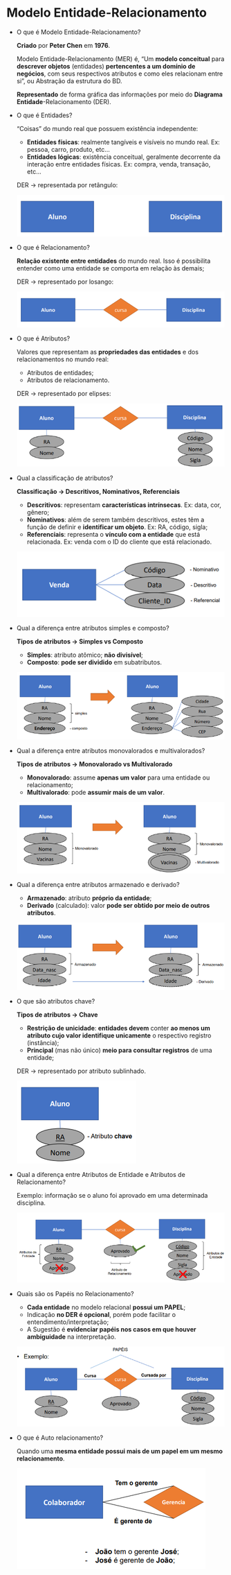 # Modelo Entidade-Relacionamento

- O que é Modelo Entidade-Relacionamento?
    
    **Criado** por **Peter Chen** em **1976**.
    
    Modelo Entidade-Relacionamento (MER) é, “Um **modelo conceitual** para **descrever objetos** (entidades) **pertencentes a um domínio de negócios**, com seus respectivos atributos e como eles relacionam entre si”, ou Abstração da estrutura do BD.
    
    **Representado** de forma gráfica das informações por meio do **Diagrama Entidade**-Relacionamento (DER).
    
- O que é Entidades?
    
    “Coisas” do mundo real que possuem existência independente:
    
    - **Entidades físicas**: realmente tangíveis e visíveis no mundo real. Ex: pessoa, carro, produto, etc...
    - **Entidades lógicas**: existência conceitual, geralmente decorrente da interação entre entidades físicas. Ex: compra, venda, transação, etc...
    
    DER → representada por retângulo:
    
    ![Untitled](Modelo%20Entidade-Relacionamento%20dce4ba64edb644389559b542b8fc274f/Untitled.png)
    
- O que é Relacionamento?
    
    **Relação existente entre entidades** do mundo real. Isso é possibilita entender como uma entidade se comporta em relação às demais;
    
    DER → representado por losango:
    
    ![Untitled](Modelo%20Entidade-Relacionamento%20dce4ba64edb644389559b542b8fc274f/Untitled%201.png)
    
- O que é Atributos?
    
    Valores que representam as **propriedades das entidades** e dos relacionamentos no mundo real:
    
    - Atributos de entidades;
    - Atributos de relacionamento.
    
    DER → representado por elipses:
    
    ![Untitled](Modelo%20Entidade-Relacionamento%20dce4ba64edb644389559b542b8fc274f/Untitled%202.png)
    
- Qual a classificação de atributos?
    
    **Classificação → Descritivos, Nominativos, Referenciais**
    
    - **Descritivos**: representam **características intrínsecas**. Ex: data, cor, gênero;
    - **Nominativos**: além de serem também descritivos, estes têm a função de definir e **identificar um objeto**. Ex: RA, código, sigla;
    - **Referenciais**: representa o **vínculo com a entidade** que está relacionada. Ex: venda com o ID do cliente que está relacionado.
    
    ![Untitled](Modelo%20Entidade-Relacionamento%20dce4ba64edb644389559b542b8fc274f/Untitled%203.png)
    
- Qual a diferença entre atributos simples e composto?
    
    **Tipos de atributos → Simples vs Composto**
    
    - **Simples**: atributo atômico; **não divisível**;
    - **Composto**: **pode ser dividido** em subatributos.
    
    ![Untitled](Modelo%20Entidade-Relacionamento%20dce4ba64edb644389559b542b8fc274f/Untitled%204.png)
    
- Qual a diferença entre atributos monovalorados e multivalorados?
    
    **Tipos de atributos → Monovalorado vs Multivalorado**
    
    - **Monovalorado**: assume **apenas um valor** para uma entidade ou relacionamento;
    - **Multivalorado**: pode **assumir mais de um valor**.
    
    ![Untitled](Modelo%20Entidade-Relacionamento%20dce4ba64edb644389559b542b8fc274f/Untitled%205.png)
    
- Qual a diferença entre atributos armazenado e derivado?
    - **Armazenado**: atributo **próprio da entidade**;
    - **Derivado** (calculado): valor **pode ser obtido por meio de outros atributos**.
    
    ![Untitled](Modelo%20Entidade-Relacionamento%20dce4ba64edb644389559b542b8fc274f/Untitled%206.png)
    
- O que são atributos chave?
    
    **Tipos de atributos → Chave**
    
    - **Restrição de unicidade**: **entidades devem** conter **ao menos um atributo cujo valor identifique unicamente** o respectivo registro (instância);
    - **Principal** (mas não único) **meio para consultar registros** de uma entidade;
    
    DER → representado por atributo sublinhado.
    
    ![Untitled](Modelo%20Entidade-Relacionamento%20dce4ba64edb644389559b542b8fc274f/Untitled%207.png)
    
- Qual a diferença entre Atributos de Entidade e Atributos de Relacionamento?
    
    Exemplo: informação se o aluno foi aprovado em uma determinada disciplina.
    
    ![Untitled](Modelo%20Entidade-Relacionamento%20dce4ba64edb644389559b542b8fc274f/Untitled%208.png)
    
- Quais são os Papéis no Relacionamento?
    - **Cada entidade** no modelo relacional **possui um PAPEL**;
    - Indicação **no DER é opcional**, porém pode facilitar o entendimento/interpretação;
    - A Sugestão é **evidenciar papéis nos casos em que houver ambiguidade** na interpretação.
    
    ![Untitled](Modelo%20Entidade-Relacionamento%20dce4ba64edb644389559b542b8fc274f/Untitled%209.png)
    
- O que é Auto relacionamento?
    
    Quando uma **mesma entidade possui mais de um papel em um mesmo relacionamento**.
    
    ![Untitled](Modelo%20Entidade-Relacionamento%20dce4ba64edb644389559b542b8fc274f/Untitled%2010.png)